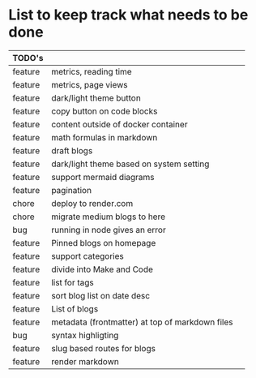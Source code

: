 <script lang="ts">
    import Label from '$src/components/Label.svelte'
</script>

# List to keep track what needs to be done

| TODO's | | |
| -- | -- | -- |
| feature | metrics, reading time | <Label type="success" text="done" /> |
| feature | metrics, page views  | <Label type="success" text="done" /> |
| feature | dark/light theme button | <Label type= "info" text="ready" /> | 
| feature | copy button on code blocks |  <Label type="success" text="done" /> |
| feature | content outside of docker container |  <Label type= "error" text="won't do" /> |
| feature | math formulas in markdown |  <Label type="success" text="done" /> |
| feature | draft blogs |  <Label type="success" text="done" /> |
| feature | dark/light theme based on system setting|  <Label type="success" text="done" /> |
| feature | support mermaid diagrams |  <Label type="success" text="done" /> |
| feature | pagination|  <Label type="success" text="done" /> |
| chore | deploy to render.com |  <Label type="success" text="done" /> |
| chore | migrate medium blogs to here |  <Label type="success" text="done" /> |
| bug | running in node gives an error |  <Label type="success" text="done" /> |
| feature | Pinned blogs on homepage |  <Label type="success" text="done" /> |
| feature | support categories |  <Label type="success" text="done" /> |
| feature | divide into Make and Code |  <Label type="success" text="done" /> |
| feature | list for tags |  <Label type="success" text="done" /> |
| feature | sort blog list on date desc |  <Label type="success" text="done" /> |
| feature | List of blogs | <Label type="success" text="done" /> |
| feature | metadata (frontmatter) at top of markdown files |  <Label type="success" text="done" /> |
| bug | syntax highligting | <Label type="success" text="done" /> |
| feature | slug based routes for blogs |  <Label type="success" text="done" /> |
| feature | render markdown | <Label type="success" text="done" /> |
